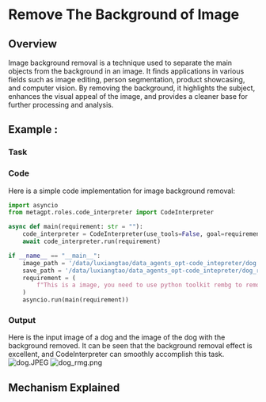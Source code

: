 # Remove The Background of Image

## Overview
Image background removal is a technique used to separate the main objects from the background in an image. It finds applications in various fields such as image editing, person segmentation, product showcasing, and computer vision. By removing the background, it highlights the subject, enhances the visual appeal of the image, and provides a cleaner base for further processing and analysis.
## Example : 

### Task

### Code
Here is a simple code implementation for image background removal:
```python
import asyncio
from metagpt.roles.code_interpreter import CodeInterpreter

async def main(requirement: str = ""):
    code_interpreter = CodeInterpreter(use_tools=False, goal=requirement)
    await code_interpreter.run(requirement)

if __name__ == "__main__":
    image_path = '/data/luxiangtao/data_agents_opt-code_intepreter/dog.JPEG'    
    save_path = '/data/luxiangtao/data_agents_opt-code_intepreter/dog_rmg.png'
    requirement = (
        f"This is a image, you need to use python toolkit rembg to remove the background of the image and save the result. image path:{image_path}; save path:{save_path}."
    )
    asyncio.run(main(requirement))
```
### Output
Here is the input image of a dog and the image of the dog with the background removed. It can be seen that the background removal effect is excellent, and CodeInterpreter can smoothly accomplish this task.
![dog.JPEG]() ![dog_rmg.png]()


## Mechanism Explained
